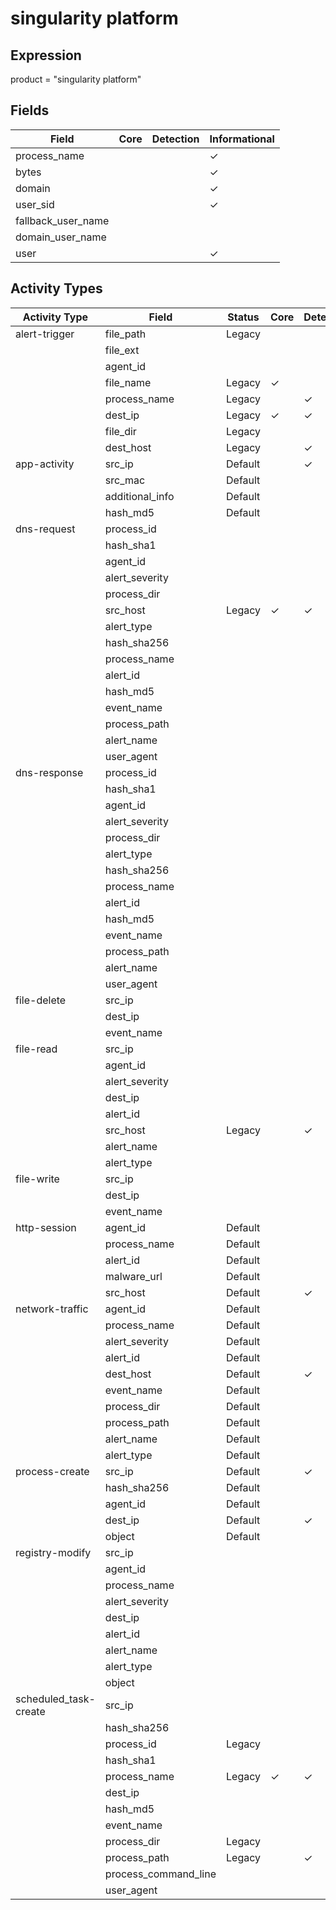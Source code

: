 singularity platform
====================

Expression
----------

product = "singularity platform"

Fields
------

| Field              | Core | Detection | Informational |
| ------------------ | ---- | --------- | ------------- |
| process_name       |      |           | &#10003;      |
| bytes              |      |           | &#10003;      |
| domain             |      |           | &#10003;      |
| user_sid           |      |           | &#10003;      |
| fallback_user_name |      |           |               |
| domain_user_name   |      |           |               |
| user               |      |           | &#10003;      |

Activity Types
--------------

| Activity Type         | Field                | Status  | Core     | Detection | Informational |
| --------------------- | -------------------- | ------- | -------- | --------- | ------------- |
| alert-trigger         | file_path            | Legacy  |          |           | &#10003;      |
|                       | file_ext             |         |          |           |               |
|                       | agent_id             |         |          |           |               |
|                       | file_name            | Legacy  | &#10003; |           |               |
|                       | process_name         | Legacy  |          | &#10003;  |               |
|                       | dest_ip              | Legacy  | &#10003; | &#10003;  |               |
|                       | file_dir             | Legacy  |          |           | &#10003;      |
|                       | dest_host            | Legacy  |          | &#10003;  |               |
| app-activity          | src_ip               | Default |          | &#10003;  |               |
|                       | src_mac              | Default |          |           | &#10003;      |
|                       | additional_info      | Default |          |           | &#10003;      |
|                       | hash_md5             | Default |          |           | &#10003;      |
| dns-request           | process_id           |         |          |           |               |
|                       | hash_sha1            |         |          |           |               |
|                       | agent_id             |         |          |           |               |
|                       | alert_severity       |         |          |           |               |
|                       | process_dir          |         |          |           |               |
|                       | src_host             | Legacy  | &#10003; | &#10003;  |               |
|                       | alert_type           |         |          |           |               |
|                       | hash_sha256          |         |          |           |               |
|                       | process_name         |         |          |           |               |
|                       | alert_id             |         |          |           |               |
|                       | hash_md5             |         |          |           |               |
|                       | event_name           |         |          |           |               |
|                       | process_path         |         |          |           |               |
|                       | alert_name           |         |          |           |               |
|                       | user_agent           |         |          |           |               |
| dns-response          | process_id           |         |          |           |               |
|                       | hash_sha1            |         |          |           |               |
|                       | agent_id             |         |          |           |               |
|                       | alert_severity       |         |          |           |               |
|                       | process_dir          |         |          |           |               |
|                       | alert_type           |         |          |           |               |
|                       | hash_sha256          |         |          |           |               |
|                       | process_name         |         |          |           |               |
|                       | alert_id             |         |          |           |               |
|                       | hash_md5             |         |          |           |               |
|                       | event_name           |         |          |           |               |
|                       | process_path         |         |          |           |               |
|                       | alert_name           |         |          |           |               |
|                       | user_agent           |         |          |           |               |
| file-delete           | src_ip               |         |          |           |               |
|                       | dest_ip              |         |          |           |               |
|                       | event_name           |         |          |           |               |
| file-read             | src_ip               |         |          |           |               |
|                       | agent_id             |         |          |           |               |
|                       | alert_severity       |         |          |           |               |
|                       | dest_ip              |         |          |           |               |
|                       | alert_id             |         |          |           |               |
|                       | src_host             | Legacy  |          | &#10003;  |               |
|                       | alert_name           |         |          |           |               |
|                       | alert_type           |         |          |           |               |
| file-write            | src_ip               |         |          |           |               |
|                       | dest_ip              |         |          |           |               |
|                       | event_name           |         |          |           |               |
| http-session          | agent_id             | Default |          |           | &#10003;      |
|                       | process_name         | Default |          |           | &#10003;      |
|                       | alert_id             | Default |          |           | &#10003;      |
|                       | malware_url          | Default |          |           | &#10003;      |
|                       | src_host             | Default |          | &#10003;  |               |
| network-traffic       | agent_id             | Default |          |           | &#10003;      |
|                       | process_name         | Default |          |           | &#10003;      |
|                       | alert_severity       | Default |          |           | &#10003;      |
|                       | alert_id             | Default |          |           | &#10003;      |
|                       | dest_host            | Default |          | &#10003;  |               |
|                       | event_name           | Default |          |           | &#10003;      |
|                       | process_dir          | Default |          |           | &#10003;      |
|                       | process_path         | Default |          |           | &#10003;      |
|                       | alert_name           | Default |          |           | &#10003;      |
|                       | alert_type           | Default |          |           | &#10003;      |
| process-create        | src_ip               | Default |          | &#10003;  |               |
|                       | hash_sha256          | Default |          |           | &#10003;      |
|                       | agent_id             | Default |          |           | &#10003;      |
|                       | dest_ip              | Default |          | &#10003;  |               |
|                       | object               | Default |          |           | &#10003;      |
| registry-modify       | src_ip               |         |          |           |               |
|                       | agent_id             |         |          |           |               |
|                       | process_name         |         |          |           |               |
|                       | alert_severity       |         |          |           |               |
|                       | dest_ip              |         |          |           |               |
|                       | alert_id             |         |          |           |               |
|                       | alert_name           |         |          |           |               |
|                       | alert_type           |         |          |           |               |
|                       | object               |         |          |           |               |
| scheduled_task-create | src_ip               |         |          |           |               |
|                       | hash_sha256          |         |          |           |               |
|                       | process_id           | Legacy  |          |           | &#10003;      |
|                       | hash_sha1            |         |          |           |               |
|                       | process_name         | Legacy  | &#10003; | &#10003;  |               |
|                       | dest_ip              |         |          |           |               |
|                       | hash_md5             |         |          |           |               |
|                       | event_name           |         |          |           |               |
|                       | process_dir          | Legacy  |          |           | &#10003;      |
|                       | process_path         | Legacy  |          | &#10003;  |               |
|                       | process_command_line |         |          |           |               |
|                       | user_agent           |         |          |           |               |

